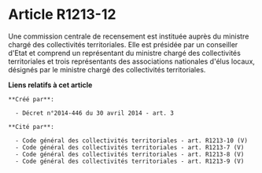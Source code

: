 # Article R1213-12

Une commission centrale de recensement est instituée auprès du ministre chargé des collectivités territoriales. Elle est
présidée par un conseiller d'Etat et comprend un représentant du ministre chargé des collectivités territoriales et trois
représentants des associations nationales d'élus locaux, désignés par le ministre chargé des collectivités territoriales.

**Liens relatifs à cet article**

	**Créé par**:

	  - Décret n°2014-446 du 30 avril 2014 - art. 3

	**Cité par**:

	  - Code général des collectivités territoriales - art. R1213-10 (V)
	  - Code général des collectivités territoriales - art. R1213-7 (V)
	  - Code général des collectivités territoriales - art. R1213-8 (V)
	  - Code général des collectivités territoriales - art. R1213-9 (V)
